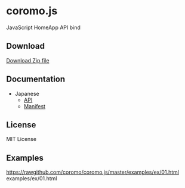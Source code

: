 coromo.js
==========
JavaScript HomeApp API bind

Download
--------

[Download Zip file](https://github.com/coromo/coromo.js/archive/master.zip)

Documentation
-------------

- Japanese
    - [API](https://rawgithub.com/coromo/coromo.js/master/doc/index.html)
    - [Manifest](https://github.com/coromo/coromo.js/blob/master/manifest_doc/README.md)

License
-------

MIT License

Examples
-----
<https://rawgithub.com/coromo/coromo.js/master/examples/ex/01.html>
examples/ex/01.html
